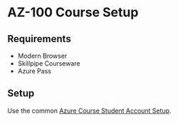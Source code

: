 # AZ-100 Course Setup

## Requirements

* Modern Browser
* Skillpipe Courseware
* Azure Pass

## Setup

Use the common [Azure Course Student Account Setup](/Azure/Setup.md).
